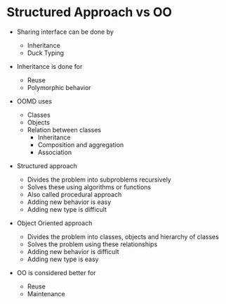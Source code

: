 # Structured Approach vs OO

- Sharing interface can be done by
  - Inheritance
  - Duck Typing

- Inheritance is done for
  - Reuse
  - Polymorphic behavior

- OOMD uses
  - Classes 
  - Objects
  - Relation between classes
    - Inheritance
    - Composition and aggregation
    - Association

- Structured approach
  - Divides the problem into subproblems recursively
  - Solves these using algorithms or functions
  - Also called procedural approach
  - Adding new behavior is easy
  - Adding new type is difficult

- Object Oriented approach
  - Divides the problem into classes, objects and hierarchy of classes
  - Solves the problem using these relationships
  - Adding new behavior is difficult
  - Adding new type is easy

- OO is considered better for
  - Reuse
  - Maintenance